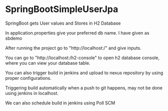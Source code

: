 # SpringBootSimpleUserJpa
SpringBoot gets User values and Stores in H2 Database

In application.properties give your preferred db name. I have given as sbdemo

After running the project go to "http://localhost:<yourportnumber>/" and give inputs.

You can go to "http://localhost:<yourportnumber>/h2-console" to open h2 database console, where you can view your database table.
  
You can also trigger build  in jenkins and upload to nexus repository by using proper configurations.

Triggering build automatically when a push to git happens, may not be done using jenkins in localhost.

We can also schedule build in jenkins using Poll SCM
